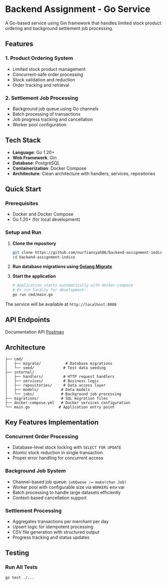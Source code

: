 # Backend Assignment - Go Service

A Go-based service using Gin framework that handles limited stock product ordering and background settlement job processing.

## Features

### 1. Product Ordering System
- Limited stock product management
- Concurrent-safe order processing
- Stock validation and reduction
- Order tracking and retrieval

### 2. Settlement Job Processing
- Background job queue using Go channels
- Batch processing of transactions
- Job progress tracking and cancellation
- Worker pool configuration

## Tech Stack

- **Language**: Go 1.20+
- **Web Framework**: Gin
- **Database**: PostgreSQL
- **Containerization**: Docker Compose
- **Architecture**: Clean architecture with handlers, services, repositories

## Quick Start

### Prerequisites
- Docker and Docker Compose
- Go 1.20+ (for local development)

### Setup and Run

1. **Clone the repository**
   ```bash
   git clone https://github.com/nurfiansyah06/backend-assignment-indico.git
   cd backend-assignment-indico
   ```
   
2. **Run database migrations using [Golang Migrate](https://github.com/golang-migrate/migrate)**


3. **Start the application**
   ```bash
   # Application starts automatically with docker-compose
   # Or run locally for development:
   go run cmd/main.go
   ```

The service will be available at `http://localhost:8080`

## API Endpoints
Documentation API [Postman](https://documenter.getpostman.com/view/11932880/2sB3BLkTkd)

## Architecture

```
├── cmd/
│   ├── migrate/           # Database migrations
│   └── seed/             # Test data seeding
├── internal/
│   ├── handlers/         # HTTP request handlers
│   ├── services/         # Business logic
│   ├── repositories/     # Data access layer
│   ├── models/          # Data models
│   └── jobs/            # Background job processing
├── migrations/          # SQL migration files
├── docker-compose.yml   # Docker services configuration
└── main.go             # Application entry point
```

## Key Features Implementation

### Concurrent Order Processing
- Database-level stock locking with `SELECT FOR UPDATE`
- Atomic stock reduction in single transaction
- Proper error handling for concurrent access

### Background Job System
- Channel-based job queue: `jobQueue := make(chan Job)`
- Worker pool with configurable size via `WORKERS` env var
- Batch processing to handle large datasets efficiently
- Context-based cancellation support

### Settlement Processing
- Aggregates transactions per merchant per day
- Upsert logic for idempotent processing
- CSV file generation with structured output
- Progress tracking and status updates

## Testing

### Run All Tests
```bash
go test ./...
```

